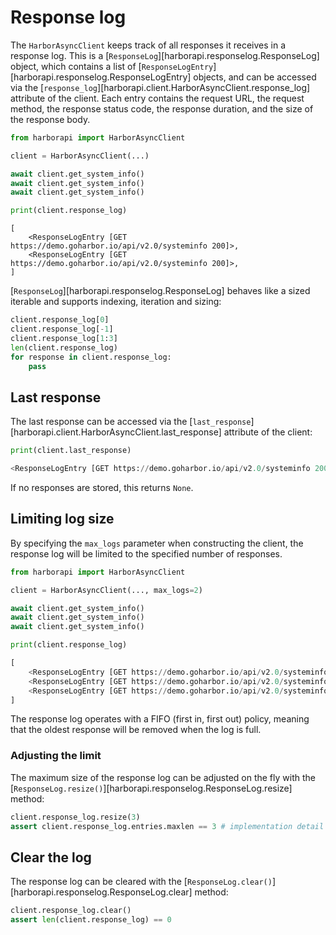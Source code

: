 # Response log

The `HarborAsyncClient` keeps track of all responses it receives in a response log. This is a [`ResponseLog`][harborapi.responselog.ResponseLog] object, which contains a list of [`ResponseLogEntry`][harborapi.responselog.ResponseLogEntry] objects, and can be accessed via the [`response_log`][harborapi.client.HarborAsyncClient.response_log] attribute of the client. Each entry contains the request URL, the request method, the response status code, the response duration, and the size of the response body.



```py
from harborapi import HarborAsyncClient

client = HarborAsyncClient(...)

await client.get_system_info()
await client.get_system_info()
await client.get_system_info()

print(client.response_log)
```

```
[
    <ResponseLogEntry [GET https://demo.goharbor.io/api/v2.0/systeminfo 200]>,
    <ResponseLogEntry [GET https://demo.goharbor.io/api/v2.0/systeminfo 200]>,
]
```

[`ResponseLog`][harborapi.responselog.ResponseLog] behaves like a sized iterable and supports indexing, iteration and sizing:

```py
client.response_log[0]
client.response_log[-1]
client.response_log[1:3]
len(client.response_log)
for response in client.response_log:
    pass
```

## Last response

The last response can be accessed via the [`last_response`][harborapi.client.HarborAsyncClient.last_response] attribute of the client:

```py
print(client.last_response)
```

```py
<ResponseLogEntry [GET https://demo.goharbor.io/api/v2.0/systeminfo 200]>
```

If no responses are stored, this returns `None`.

## Limiting log size

By specifying the `max_logs` parameter when constructing the client, the response log will be limited to the specified number of responses.


```py
from harborapi import HarborAsyncClient

client = HarborAsyncClient(..., max_logs=2)

await client.get_system_info()
await client.get_system_info()
await client.get_system_info()

print(client.response_log)
```

```py
[
    <ResponseLogEntry [GET https://demo.goharbor.io/api/v2.0/systeminfo 200]>,
    <ResponseLogEntry [GET https://demo.goharbor.io/api/v2.0/systeminfo 200]>,
    <ResponseLogEntry [GET https://demo.goharbor.io/api/v2.0/systeminfo 200]>,
]
```

The response log operates with a FIFO (first in, first out) policy, meaning that the oldest response will be removed when the log is full.

### Adjusting the limit

The maximum size of the response log can be adjusted on the fly with the [`ResponseLog.resize()`][harborapi.responselog.ResponseLog.resize] method:

```py
client.response_log.resize(3)
assert client.response_log.entries.maxlen == 3 # implementation detail
```

## Clear the log

The response log can be cleared with the [`ResponseLog.clear()`][harborapi.responselog.ResponseLog.clear] method:

```py
client.response_log.clear()
assert len(client.response_log) == 0
```
